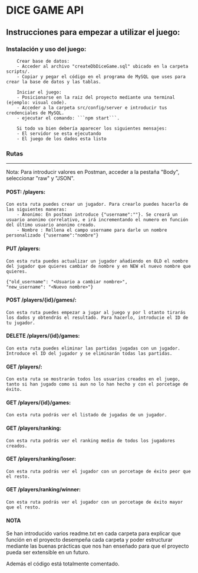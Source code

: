 # DICE GAME API

## Instrucciones para empezar a utilizar el juego:

### Instalación y uso del juego:
```
    Crear base de datos:
    - Acceder al archivo "createDbDiceGame.sql" ubicado en la carpeta scripts/.
    - Copiar y pegar el código en el programa de MySQL que uses para crear la base de datos y las tablas.

    Iniciar el juego:
    - Posicionarse en la raiz del proyecto mediante una terminal (ejemplo: visual code).
    - Acceder a la carpeta src/config/server e introducir tus credenciales de MySQL.
    - ejecutar el comando: ```npm start```.
 
    Si todo va bien debería aparecer los siguientes mensajes:
    - El servidor se esta ejecutando
    - El juego de los dados esta listo
```
### Rutas
------------- 
Nota: Para introducir valores en Postman, acceder a la pestaña "Body", seleccionar "raw" y "JSON".

#### POST: /players:

    Con esta ruta puedes crear un jugador. Para crearlo puedes hacerlo de las siguientes maneras:
        - Anonimo: En postman introduce {"username":""}. Se creará un usuario anonimo correlativo, e irá incrementando el numero en función del último usuario anonimo creado.
        - Nombre : Rellena el campo username para darle un nombre personalizado {"username":"nombre"}

#### PUT /players:

    Con esta ruta puedes actualizar un jugador añadiendo en OLD el nombre del jugador que quieres cambiar de nombre y en NEW el nuevo nombre que quieres.
    
    {"old_username": "<Usuario a cambiar nombre>",
    "new_username": "<Nuevo nombre>"}

#### POST /players/{id}/games/:

    Con esta ruta puedes empezar a jugar al juego y por l otanto tirarás los dados y obtendrás el resultado. Para hacerlo, introducie el ID de tu jugador.

#### DELETE /players/{id}/games:

    Con esta ruta puedes eliminar las partidas jugadas con un jugador.
    Introduce el ID del jugador y se eliminarán todas las partidas.

#### GET /players/:

    Con esta ruta se mostrarán todos los usuarios creados en el juego, tanto si han jugado como si aun no lo han hecho y con el porcetage de éxito.

#### GET /players/{id}/games:

    Con esta ruta podrás ver el listado de jugadas de un jugador.

#### GET /players/ranking: 

    Con esta ruta podrás ver el ranking medio de todos los jugadores creados.

#### GET /players/ranking/loser:

    Con esta ruta podrás ver el jugador con un porcetage de éxito peor que el resto.

#### GET /players/ranking/winner:

    Con esta ruta podrás ver el jugador con un porcetage de éxito mayor que el resto.

#### NOTA

Se han introducido varios readme.txt en cada carpeta para explicar que función en el proyecto desempeña cada carpeta y poder estructurar mediante las buenas prácticas que nos han enseñado para que el proyecto pueda ser extensible en un futuro. 

Además el código está totalmente comentado.
